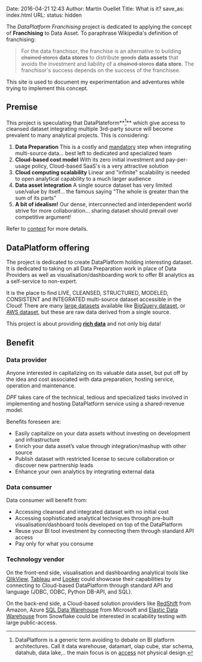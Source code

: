 Date: 2016-04-21 12:43
Author: Martin Ouellet
Title: What is it?
save_as: index.html
URL:
status: hidden


The *DataPlatform Franchising* project is dedicated to applying the concept of **Franchising** to Data Asset. To paraphrase Wikipedia's definition of franchising:

> For the data franchisor, the franchise is an alternative to building <s>chained stores</s> **data stores** to distribute <s>goods</s> **data assets** that avoids the investment and liability of a <s>chained stores</s> **data store**. The franchisor's success depends on the success of the franchisee.

This site is used to document my experimentation and adventures while trying to implement this concept.

## Premise

This project is speculating that DataPlateform**[^footnote]** which give access to cleansed dataset integrating multiple 3rd-party source will become prevalent to many analytical projects. This is considering:

1. __Data Preparation__
This is a costly and <u>mandatory</u> step when integrating multi-source data... best left to dedicated and specialized team
2. __Cloud-based cost model__
With its zero initial investment and pay-per-usage policy, Cloud-based SaaS's is a very attractive solution
3. __Cloud computing scalability__
Linear and "infinite" scalability is needed to open analytical capability to a much larger audience
4. __Data asset integration__
A single source dataset has very limited use/value by itself... the famous saying "The whole is greater than the sum of its parts”
5. __A bit of idealism!__
Our dense, interconnected and interdependent world strive for more collaboration... sharing dataset should prevail over competitive argument!

Refer to [context]({filename}2-Context.md) for more details.


## DataPlatform offering

The project is dedicated to create DataPlatform holding interesting dataset. It is dedicated to taking on all Data Preparation work in place of Data Providers as well as visualisation/dashboarding work to offer BI analytics as a self-service to non-expert.

It is the place to find LIVE, CLEANSED, STRUCTURED, MODELED, CONSISTENT and INTEGRATED multi-source dataset accessible in the Cloud! There are many [large datasets](https://www.quora.com/Where-can-I-find-large-datasets-open-to-the-public) available like [BigQuery dataset](https://www.reddit.com/r/bigquer/wiki/datasets), or [AWS dataset](http://aws.amazon.com/datasets/), but these are raw data derived from a single source.

This project is about providing [**r​ich data**](http://www.techradar.com/news/world-of-tech/why-big-data-is-crude-oil-while-rich-data-is-refined-and-the-ultimate-in-bi-1289628) and not only big data!

[^footnote]: DataPlatform is a generic term avoiding to debate on BI platform architectures.  Call it data warehouse, datamart, olap cube, star schema, datahub, data lake,.. the main focus is on <u>access</u> not physical design.

## Benefit

### Data provider

Anyone interested in capitalizing on its valuable data asset, but put off by the idea and cost associated with data preparation, hosting service, operation and maintenance.  

*DPF* takes care of the technical, tedious and specialized tasks involved in implementing and hosting DataPlatform service using a shared-revenue model.

Benefits foreseen are:

* Easily capitalize on your data assets without investing on development and infrastructure
* Enrich your data asset’s value through integration/mashup with other source
* Publish dataset with restricted license to secure collaboration or discover new partnership leads
* Enhance your own analytics by integrating external data  

### Data consumer

Data consumer will benefit from:

* Accessing cleansed and integrated dataset with no initial cost
* Accessing sophisticated analytical techniques through pre-built visualisation/dashboard tools developed on top of the DataPlatform
* Reuse your BI tool investment by connecting them through standard API access
* Pay only for what you consume

### Technology vendor

On the front-end side, visualisation and dashboarding analytical tools like [QlikView](qlick.com), [Tableau](tableau.com) and [Looker](looker.com) could showcase their capabilities by connecting to Cloud-based DataPlatform through standard API and language (JDBC, ODBC, Python DB-API, and SQL).

On the back-end side, a Cloud-based solution providers like [RedShift](https://aws.amazon.com/redshift/) from Amazon, Azure [SQL Data Warehouse](https://azure.microsoft.com/en-us/services/sql-data-warehouse/) from Microsoft and [Elastic Data Warehouse](http://www.snowflake.net/product/) from Snowflake could be interested in scalability testing with large public-access.

